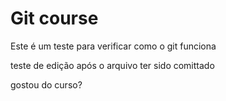 # Git course
Este é um teste para verificar como o git funciona

teste de edição após o arquivo ter sido comittado

gostou do curso?
